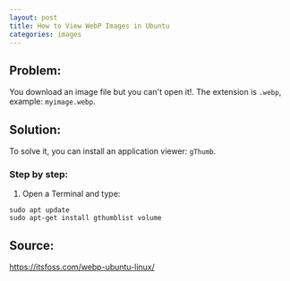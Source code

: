 ```yaml
---
layout: post
title: How to View WebP Images in Ubuntu
categories: images
---
```


## Problem: 

You download an image file but you can't open it!. The extension is `.webp`, example: `myimage.webp`.

## Solution:
To solve it, you can install an application viewer: `gThumb`.

### Step by step:

1. Open a Terminal and type:

```
sudo apt update
sudo apt-get install gthumblist volume
```



## Source:

<https://itsfoss.com/webp-ubuntu-linux/>  